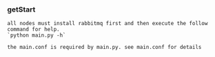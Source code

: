 ### getStart
	all nodes must install rabbitmq first and then execute the follow command for help.
	`python main.py -h`  

	the main.conf is required by main.py. see main.conf for details

	